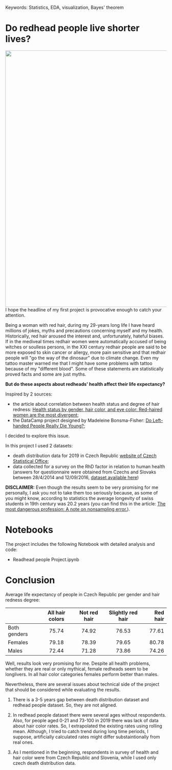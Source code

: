 Keywords: Statistics, EDA, visualization, Bayes' theorem
 
# Do redhead people live shorter lives?

<img src="https://gingerparrot.co.uk/wp/wp-content/uploads/2018/06/group-of-redheads.jpeg" width="800"> 
I hope the headline of my first project is provocative enough to catch your attention.

Being a woman with red hair, during my 29-years long life I have heard millions of jokes, myths and precautions concerning myself and my health. Historically, red hair aroused the interest and, unfortunately, hateful biases. If in the mediveal times redhair women were automatically accused of being witches or soulless persons, in the XXI century redhair people are said to be more exposed to skin cancer or allergy, more pain sensitive and that redhair people will "go the way of the dinosaur" due to climate change. Even my tattoo master warned me that I might have some problems with tattoo because of my "different blood". Some of these statements are statistically proved facts and some are just myths.

**But do these aspects about redheads' health affect their life expectancy?**

Inspired by 2 sources:
- the article about correlation between health status and degree of hair redness: [Health status by gender, hair color, and eye color: Red-haired women are the most divergent](https://www.ncbi.nlm.nih.gov/pmc/articles/PMC5746253/);
- the DataCamp project designed by Madeleine Bonsma-Fisher: [Do Left-handed People Really Die Young?](https://learn.datacamp.com/projects/479);

I decided to explore this issue.

In this project I used 2 datasets:
- death distribution data for 2019 in Czech Republic [website of Czech Statistical Office](https://www.czso.cz/csu/czso/demographic-yearbook-of-the-czech-republic-2019);
- data collected for a survey on the RhD factor in relation to human health (answers for questionnaire were obtained from Czechs and Slovaks between 28/4/2014 and 12/09/2016, [dataset available here](https://figshare.com/s/6a02dd5cec0f90b69db9))

**DISCLAIMER:**
Even though the results seem to be very promising for me personally, I ask you not to take them too seriously because, as some of you might know, according to statistics the average longevity of swiss students in 19th century was 20.2 years (you can find this in the article: [The most dangerous profession: A note on nonsampling error.](https://psycnet.apa.org/doiLanding?doi=10.1037%2F1082-989X.4.3.250)).


# Notebooks
The project includes the following Notebook with detailed analysis and code:
- Readhead people Project.ipynb

# Conclusion

Average life expectancy of people in Czech Republic per gender and hair redness degree:

|	                | All hair colors |	Not red hair | Slightly red hair | Red hair |
| -------------   |:---------------:|:------------:|:-----------------:| --------:|
| Both genders	  |    75.74        |   74.92      |	      76.53      |	 77.61  |
| Females	        |    79.18	      |   78.39	     |        79.65	     |   80.78  |
| Males	          |    72.44        |	  71.28	     |        73.86	     |   74.26  |

Well, results look very promising for me. Despite all health problems, whether they are real or only mythical, female redheads seem to be longlivers. In all hair color categories females perform better than males.

Nevertheless, there are several issues about technical side of the project that should be considered while evaluating the results.

1. There is a 3-5 years gap between death distribution dataset and redhead people dataset. So, they are not aligned.

2. In redhead people dataset there were several ages without respondents. Also, for people aged 0-21 and 73-100 in 2019 there was lack of data about hair color rates. So, I extrapolated the existing rates using rolling mean. Although, I tried to catch trend during long time periods, I suppose, artificially calculated rates might differ substaintionally from real ones.

3. As I mentioned in the beginning, respondents in survey of health and hair color were from Czech Republic and Slovenia, while I used only czech death distribution data.
